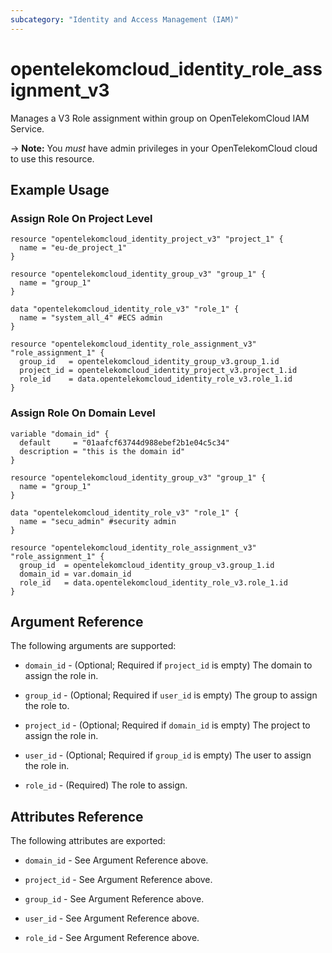```yaml
---
subcategory: "Identity and Access Management (IAM)"
---
```


# opentelekomcloud_identity_role_assignment_v3

Manages a V3 Role assignment within group on OpenTelekomCloud IAM Service.

-> **Note:** You _must_ have admin privileges in your OpenTelekomCloud cloud to use this resource.

## Example Usage

### Assign Role On Project Level

```hcl
resource "opentelekomcloud_identity_project_v3" "project_1" {
  name = "eu-de_project_1"
}

resource "opentelekomcloud_identity_group_v3" "group_1" {
  name = "group_1"
}

data "opentelekomcloud_identity_role_v3" "role_1" {
  name = "system_all_4" #ECS admin
}

resource "opentelekomcloud_identity_role_assignment_v3" "role_assignment_1" {
  group_id   = opentelekomcloud_identity_group_v3.group_1.id
  project_id = opentelekomcloud_identity_project_v3.project_1.id
  role_id    = data.opentelekomcloud_identity_role_v3.role_1.id
}
```

### Assign Role On Domain Level

```hcl
variable "domain_id" {
  default     = "01aafcf63744d988ebef2b1e04c5c34"
  description = "this is the domain id"
}

resource "opentelekomcloud_identity_group_v3" "group_1" {
  name = "group_1"
}

data "opentelekomcloud_identity_role_v3" "role_1" {
  name = "secu_admin" #security admin
}

resource "opentelekomcloud_identity_role_assignment_v3" "role_assignment_1" {
  group_id  = opentelekomcloud_identity_group_v3.group_1.id
  domain_id = var.domain_id
  role_id   = data.opentelekomcloud_identity_role_v3.role_1.id
}
```

## Argument Reference

The following arguments are supported:

* `domain_id` - (Optional; Required if `project_id` is empty) The domain to assign the role in.

* `group_id` - (Optional; Required if `user_id` is empty) The group to assign the role to.

* `project_id` - (Optional; Required if `domain_id` is empty) The project to assign the role in.

* `user_id` - (Optional; Required if `group_id` is empty) The user to assign the role in.

* `role_id` - (Required) The role to assign.

## Attributes Reference

The following attributes are exported:

* `domain_id` - See Argument Reference above.

* `project_id` - See Argument Reference above.

* `group_id` - See Argument Reference above.

* `user_id` - See Argument Reference above.

* `role_id` - See Argument Reference above.
